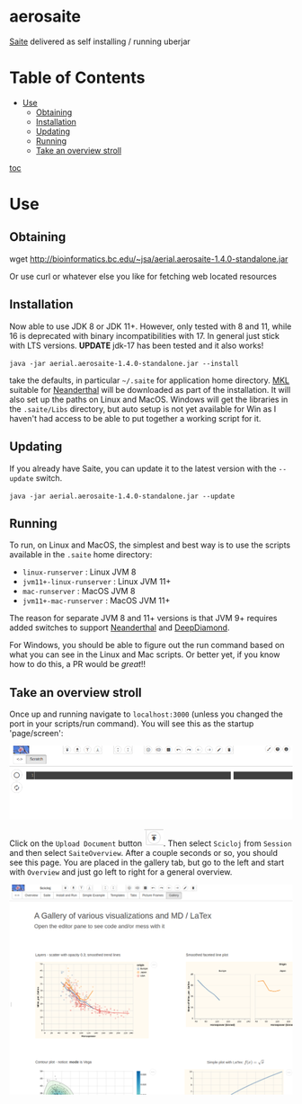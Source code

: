 # aerosaite

[Saite](https://github.com/jsa-aerial/saite) delivered as self installing / running uberjar


Table of Contents
=================

   * [Use](#use)
      * [Obtaining](#obtaining)
      * [Installation](#installation)
      * [Updating](#updating)
      * [Running](#running)
      * [Take an overview stroll](#take-an-overview-stroll)

[toc](https://github.com/ekalinin/github-markdown-toc)
# Use

## Obtaining

wget http://bioinformatics.bc.edu/~jsa/aerial.aerosaite-1.4.0-standalone.jar

Or use curl or whatever else you like for fetching web located resources

## Installation

Now able to use JDK 8 or JDK 11+.  However, only tested with 8 and 11, while 16 is deprecated with binary incompatibilities with 17.  In general just stick with LTS versions.  **UPDATE** jdk-17 has been tested and it also works!

`java -jar aerial.aerosaite-1.4.0-standalone.jar --install`

take the defaults, in particular `~/.saite` for application home directory.  [MKL](https://www.intel.com/content/www/us/en/developer/tools/oneapi/onemkl.html#gs.gy8xm2) suitable for [Neanderthal](https://neanderthal.uncomplicate.org) will be downloaded  as part of the installation.  It will also set up the paths on Linux and MacOS.  Windows will get the libraries in the `.saite/Libs` directory, but auto setup is not yet available for Win as I haven't had access to be able to put together a working script for it.


## Updating

If you already have Saite, you can update it to the latest version with the `--update` switch.

`java -jar aerial.aerosaite-1.4.0-standalone.jar --update`


## Running

To run, on Linux and MacOS, the simplest and best way is to use the scripts available in the `.saite` home directory:

* `linux-runserver` : Linux JVM 8
* `jvm11+-linux-runserver` : Linux JVM 11+
* `mac-runserver` : MacOS JVM 8
* `jvm11+-mac-runserver` : MacOS JVM 11+

The reason for separate JVM 8 and 11+ versions is that JVM 9+ requires added switches to support [Neanderthal](https://neanderthal.uncomplicate.org) and [DeepDiamond](https://github.com/uncomplicate/deep-diamond).

For Windows, you should be able to figure out the run command based on what you can see in the Linux and Mac scripts.  Or better yet, if you know how to do this, a PR would be *great*!!


## Take an overview stroll

Once up and running navigate to `localhost:3000` (unless you changed the port in your scripts/run command).  You will see this as the startup 'page/screen':


![Saite-start-page](resources/images/saite-start-page.png?raw=true)


Click on the `Upload Document` button ![upload-button](resources/images/upload-doc-button.png?raw=true).  Then select `Scicloj` from `Session` and then select `SaiteOverview`.  After a couple seconds or so, you should see this page. You are placed in the gallery tab, but go to the left and start with `Overview` and just go left to right for a general overview.


![Saite-start-page](resources/images/saite-overview-gallery-page.png?raw=true)




